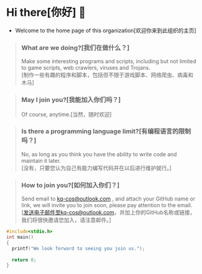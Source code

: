 # Hi there[你好] 👋

- Welcome to the home page of this organization[欢迎你来到此组织的主页]
> ### What are we doing?[我们在做什么？]
> Make some interesting programs and scripts, including but not limited to game scripts, web crawlers, viruses and Trojans.<br>
> [制作一些有趣的程序和脚本，包括但不限于游戏脚本、网络爬虫、病毒和木马]

> ### May I join you?[我能加入你们吗？]
> Of course, anytime.[当然，随时欢迎]

> ### Is there a programming language limit?[有编程语言的限制吗？]
> No, as long as you think you have the ability to write code and maintain it later.<br>
> [没有，只要您认为自己有能力编写代码并在以后进行维护就行。]

> ### How to join you?[如何加入你们？]
> Send email to kq-cos@outlook.com , and attach your GitHub name or link, we will invite you to join soon, please pay attention to the email.<br>
> [发送电子邮件至kq-cos@outlook.com，并加上你的GitHub名称或链接，我们将很快邀请您加入，请注意邮件。]

```c
#include<stdio.h>
int main()
{
  printf("We look forward to seeing you join us.");
  
  return 0;
}
```
